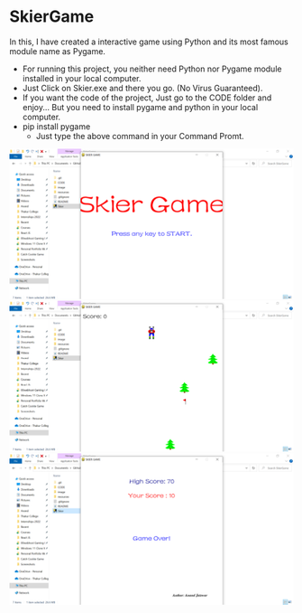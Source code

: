 # SkierGame

In this, I have created a interactive game using Python and its most famous module name as Pygame.

* For running this project, you neither need Python nor Pygame module installed in your local computer.
* Just Click on Skier.exe and there you go. (No Virus Guaranteed).
* If you want the code of the project, Just go to the CODE folder and enjoy... But you need to install pygame and python in your local computer.
* pip install pygame
  * Just type the above command in your Command Promt.

![1660763227222](image/README/1660763227222.png)![1660763275015](image/README/1660763275015.png)![1660763423304](image/README/1660763423304.png)
